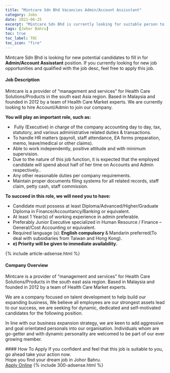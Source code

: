 ```yaml
---
title: "Mintcare Sdn Bhd Vacancies Admin/Account Assisstant" 
category: Jobs 
date: 2021-06-25 
excerpt: "Mintcare Sdn Bhd is currently looking for suitable person to fill in the Admin/Account Assisstant which based in Johor Bahru" 
tags: [Johor Bahru] 
toc: true 
toc_label: TOC 
toc_icon: "fire" 
--- 
```


<p>Mintcare Sdn Bhd is looking for new potential candidates to fill in for <b>Admin/Account Assisstant</b> position. If you currently looking for new job opportunities and qualified with the job desc, feel free to apply this job.
</p><div><div><h4>Job Description</h4></div><div><div><span><div><p>Mintcare is a provider of &#8220;management and services&#8221; for Health Care Solutions/Products in the south east Asia region. Based in Malaysia and founded in 2012 by a team of Health Care Market experts. We are currently looking to hire Account/Admin to join our company.</p><p><strong>You will play an important role, such as:</strong>&#160;</p><ul><li>&#160;Fully (Executive) in charge of the company accounting day to day, tax, statutory, and various administrative related duties &amp; transactions.</li><li>To handle HR matters (payroll, staff attendance, EA forms preparation, memo, leave/medical or other claims).</li><li>Able to work independently, positive attitude and with minimum supervision.</li><li>Due to the nature of this job function, it is expected that the employed candidate will spend about half of her time on Accounts and Admin respectively..</li><li>Any other reasonable duties per company requirements.</li><li>Maintain proper documents filing systems for all related records, staff claim, petty cash, staff commission.</li></ul><p><strong>To succeed in this role, we will need you to have:</strong>&#160;</p><ul><li>Candidate must possess at least Diploma/Advanced/Higher/Graduate Diploma in Finance/Accountancy/Banking or equivalent.</li><li>At least 1 Year(s) of working experience in admin&#160;preferable.</li><li>Preferably Junior Executive specialized in Human Resource / Finance &#8211; General/Cost Accounting or equivalent.</li><li>Required language (s):<strong> English compulsory </strong>&amp;<strong>&#160;</strong>Mandarin preferred(To deal with subsidiaries from Taiwan&#160;and&#160;Hong Kong).</li><li><strong>e)&#160;Priority will be given to immediate availability.</strong></li></ul></div></span></div></div></div> 
{% include article-adsense.html %} 
<div><div><h4>Company Overview</h4></div><div><div><span><div><p>Mintcare is a provider of &#8220;management and services&#8221; for Health Care Solutions/Products in the south east asia region. Based in Malaysia and founded in 2012 by a team of Health Care Market experts.</p><p>We are a company focused on talent development to help build our expanding business, We believe all employees are our strongest assets lead to our success, we are seeking for dynamic, dedicated and self-motivated candidates for the following position.</p><p>In line with our business expansion strategy, we are keen to add aggressive and goal orientated personals into our organisation. Individuals whom are go-getter and with dynamic personality are welcomed to be part of our ever growing member.</p></div></span></div></div></div> 
#### How To Apply 
If you confident and feel that this job is suitable to you, go ahead take your action now. <br/> 
Hope you find your dream job in Johor Bahru. <br/> 
<a href="https://www.jobstreet.com.my/en/job/admin-account-assisstant-4599268?jobId=jobstreet-my-job-4599268&" class="btn btn--info" target="_blank" rel="nofollow noopenner">Apply Online</a> 
{% include 300-adsense.html %} 